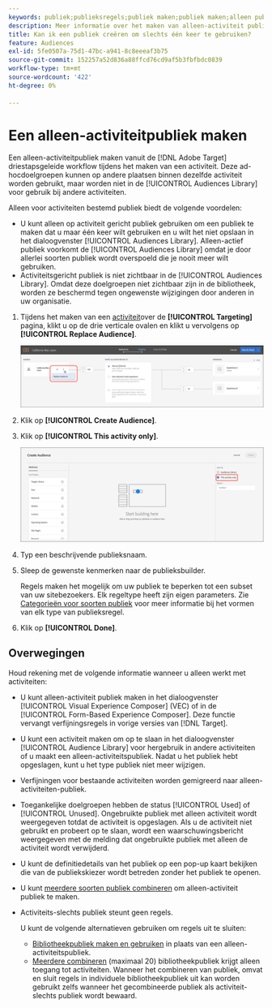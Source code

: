 ```yaml
---
keywords: publiek;publieksregels;publiek maken;publiek maken;alleen publiek maken;activiteit;alleen activiteit;adhoc
description: Meer informatie over het maken van alleen-activiteit publiek in Adobe [!DNL Target] voor eenmalig gebruik.
title: Kan ik een publiek creëren om slechts één keer te gebruiken?
feature: Audiences
exl-id: 5fe0507a-75d1-47bc-a941-8c8eeeaf3b75
source-git-commit: 152257a52d836a88ffcd76cd9af5b3fbfbdc0839
workflow-type: tm+mt
source-wordcount: '422'
ht-degree: 0%

---
```


# Een alleen-activiteitpubliek maken

Een alleen-activiteitpubliek maken vanuit de [!DNL Adobe Target] driestapsgeleide workflow tijdens het maken van een activiteit. Deze ad-hocdoelgroepen kunnen op andere plaatsen binnen dezelfde activiteit worden gebruikt, maar worden niet in de [!UICONTROL Audiences Library] voor gebruik bij andere activiteiten.

Alleen voor activiteiten bestemd publiek biedt de volgende voordelen:

* U kunt alleen op activiteit gericht publiek gebruiken om een publiek te maken dat u maar één keer wilt gebruiken en u wilt het niet opslaan in het dialoogvenster [!UICONTROL Audiences Library]. Alleen-actief publiek voorkomt de [!UICONTROL Audiences Library] omdat je door allerlei soorten publiek wordt overspoeld die je nooit meer wilt gebruiken.
* Activiteitsgericht publiek is niet zichtbaar in de [!UICONTROL Audiences Library]. Omdat deze doelgroepen niet zichtbaar zijn in de bibliotheek, worden ze beschermd tegen ongewenste wijzigingen door anderen in uw organisatie.

1. Tijdens het maken van een [activiteit](/help/main/c-activities/activities.md#concept_D317A95A1AB54674BA7AB65C7985BA03)over de **[!UICONTROL Targeting]** pagina, klikt u op de drie verticale ovalen en klikt u vervolgens op **[!UICONTROL Replace Audience]**.

   ![Stap resultaat](assets/edit_audience.png)

1. Klik op **[!UICONTROL Create Audience]**.

1. Klik op **[!UICONTROL This activity only]**.

   ![](assets/activity-only-aud.png)

1. Typ een beschrijvende publieksnaam.
1. Sleep de gewenste kenmerken naar de publieksbuilder.

   Regels maken het mogelijk om uw publiek te beperken tot een subset van uw sitebezoekers. Elk regeltype heeft zijn eigen parameters. Zie [Categorieën voor soorten publiek](/help/main/c-target/c-audiences/c-target-rules/target-rules.md#concept_E3A77E42F1644503A829B5107B20880D) voor meer informatie bij het vormen van elk type van publieksregel.

1. Klik op **[!UICONTROL Done]**.

## Overwegingen

Houd rekening met de volgende informatie wanneer u alleen werkt met activiteiten:

* U kunt alleen-activiteit publiek maken in het dialoogvenster [!UICONTROL Visual Experience Composer] (VEC) of in de [!UICONTROL Form-Based Experience Composer]. Deze functie vervangt verfijningsregels in vorige versies van [!DNL Target].
* U kunt een activiteit maken om op te slaan in het dialoogvenster [!UICONTROL Audience Library] voor hergebruik in andere activiteiten of u maakt een alleen-activiteitspubliek. Nadat u het publiek hebt opgeslagen, kunt u het type publiek niet meer wijzigen.
* Verfijningen voor bestaande activiteiten worden gemigreerd naar alleen-activiteiten-publiek.
* Toegankelijke doelgroepen hebben de status [!UICONTROL Used] of [!UICONTROL Unused]. Ongebruikte publiek met alleen activiteit wordt weergegeven totdat de activiteit is opgeslagen. Als u de activiteit niet gebruikt en probeert op te slaan, wordt een waarschuwingsbericht weergegeven met de melding dat ongebruikte publiek met alleen de activiteit wordt verwijderd.
* U kunt de definitiedetails van het publiek op een pop-up kaart bekijken die van de publiekskiezer wordt betreden zonder het publiek te openen.
* U kunt [meerdere soorten publiek combineren](/help/main/c-target/combining-multiple-audiences.md#concept_A7386F1EA4394BD2AB72399C225981E5) om alleen-activiteit publiek te maken.
* Activiteits-slechts publiek steunt geen regels.

   U kunt de volgende alternatieven gebruiken om regels uit te sluiten:

   * [Bibliotheekpubliek maken en gebruiken](/help/main/c-target/c-audiences/create-audience.md) in plaats van een alleen-activiteitspubliek.
   * [Meerdere combineren](/help/main/c-target/combining-multiple-audiences.md#concept_A7386F1EA4394BD2AB72399C225981E5) (maximaal 20) bibliotheekpubliek krijgt alleen toegang tot activiteiten. Wanneer het combineren van publiek, omvat en sluit regels in individuele bibliotheekpubliek uit kan worden gebruikt zelfs wanneer het gecombineerde publiek als activiteit-slechts publiek wordt bewaard.
